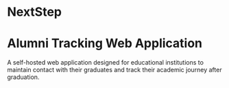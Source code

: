 # NextStep
# Alumni Tracking Web Application 
A self-hosted web application designed for educational institutions to maintain contact with their graduates and track their academic journey after graduation.
